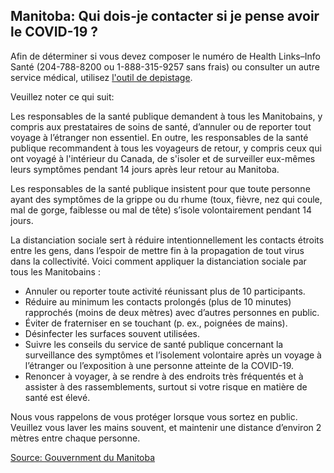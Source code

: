 ## Manitoba: Qui dois-je contacter si je pense avoir le COVID-19 ?

Afin de déterminer si vous devez composer le numéro de Health Links–Info Santé (204-788-8200 ou 1-888-315-9257 sans frais) ou consulter un autre service médical, utilisez [l'outil de depistage](https://covid19.soinscommunsmb.ca/covid19/outil-de-depistage/).

Veuillez noter ce qui suit:

Les responsables de la santé publique demandent à tous les Manitobains, y compris aux prestataires de soins de santé, d’annuler ou de reporter tout voyage à l’étranger non essentiel. En outre, les responsables de la santé publique recommandent à tous les voyageurs de retour, y compris ceux qui ont voyagé à l'intérieur du Canada, de s'isoler et de surveiller eux-mêmes leurs symptômes pendant 14 jours après leur retour au Manitoba.

Les responsables de la santé publique insistent pour que toute personne ayant des symptômes de la grippe ou du rhume (toux, fièvre, nez qui coule, mal de gorge, faiblesse ou mal de tête) s’isole volontairement pendant 14 jours.

La distanciation sociale sert à réduire intentionnellement les contacts étroits entre les gens, dans l’espoir de mettre fin à la propagation de tout virus dans la collectivité. Voici comment appliquer la distanciation sociale par tous les Manitobains :

- Annuler ou reporter toute activité réunissant plus de 10 participants.
- Réduire au minimum les contacts prolongés (plus de 10 minutes) rapprochés (moins de deux mètres) avec d’autres personnes en public.
- Éviter de fraterniser en se touchant (p. ex., poignées de mains).
- Désinfecter les surfaces souvent utilisées.
- Suivre les conseils du service de santé publique concernant la surveillance des symptômes et l’isolement volontaire après un voyage à l’étranger ou l’exposition à une personne atteinte de la COVID-19.
- Renoncer à voyager, à se rendre à des endroits très fréquentés et à assister à des rassemblements, surtout si votre risque en matière de santé est élevé.

Nous vous rappelons de vous protéger lorsque vous sortez en public. Veuillez vous laver les mains souvent, et maintenir une distance d’environ 2 mètres entre chaque personne.

[Source: Gouvernment du Manitoba](https://www.gov.mb.ca/health/coronavirus/public.fr.html)
